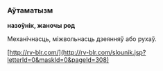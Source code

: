### Аўтаматызм
**назоўнік, жаночы род**

Механічнасць, міжвольнасць дзеянняў або рухаў.

<a rel="author">[http://rv-blr.com/](http://rv-blr.com/slounik.jsp?letterId=0&maskId=0&pageId=308)</a>
